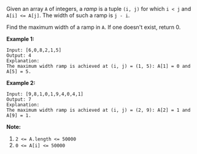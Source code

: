 Given an array `A` of integers, a *ramp* is a tuple `(i, j)` for which `i < j` and `A[i] <= A[j]`. The width of such a ramp is `j - i`.

Find the maximum width of a ramp in `A`. If one doesn't exist, return 0.

 

**Example 1:**

```
Input: [6,0,8,2,1,5]
Output: 4
Explanation: 
The maximum width ramp is achieved at (i, j) = (1, 5): A[1] = 0 and A[5] = 5.
```

**Example 2:**

```
Input: [9,8,1,0,1,9,4,0,4,1]
Output: 7
Explanation: 
The maximum width ramp is achieved at (i, j) = (2, 9): A[2] = 1 and A[9] = 1.
```

 

**Note:**

1. `2 <= A.length <= 50000`
2. `0 <= A[i] <= 50000`
